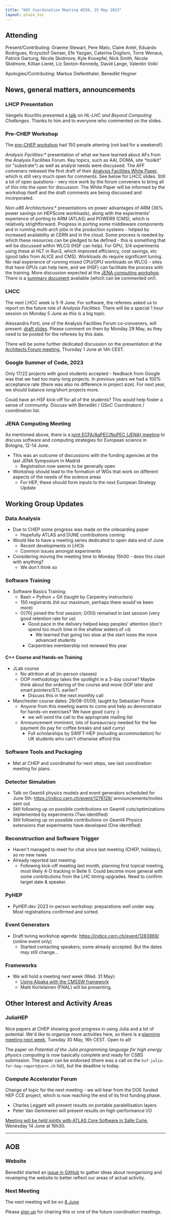 ```yaml
---
title: "HSF Coordination Meeting #250, 25 May 2023"
layout: plain_toc
---
```


## Attending

Present/Contributing: Graeme Stewart, Pere Mato, Claire Antel, Eduardo Rodrigues, Krzysztof Genser, Efe Yazgan, Caterina Doglioni, Torre Wenaus, Patrick Gartung, Nicole Skidmore, Kyle Knoepfel, Nick Smith, Nicole Skidmore, Killian Lieret, Liz Sexton-Kennedy, David Lange, Valentin Volkl

Apologies/Contributing: Markus Diefenthaler, Benedikt Hegner

## News, general matters, announcements

### LHCP Presentation

Vangelis Kourlitis presented a [talk](https://indico.cern.ch/event/1198609/contributions/5370078/) on *HL-LHC and Beyond Computing Challenges*. Thanks to him and to everyone who commented on the slides.

### Pre-CHEP Workshop

The [pre-CHEP workshop](https://indico.cern.ch/event/1230126/) had 150 people attening (not bad for a weekend!).

*Analysis Facilities:** presentation of what we have learned about AFs from the Analysis Facilities Forum. Key topics, such as AAI, DOMA, site "toolkit" (or "substrate") as well as analyst needs were discussed. The AFF conveners released the first draft of their [Analysis Facilities White Paper](https://docs.google.com/document/d/1Pn9KWG-tGQ20OaNFUVlXLQddC7vFsQnu2EHR4DBfTjo/edit?usp=sharing), which is still very much open for comments. See below for LHCC slides. Still a lot of open questions - very nice work by the forum conveners to bring all of this into the open for discussion. The White Paper will be informed by the workshop itself and the draft comments are being discussed and incorporated.

*Non-x86 Architectures:** presentations on power advantages of ARM (36% power savings on HEPScore workloads), along with the experiments' experience of porting to ARM (ATLAS) and POWER9 (CMS), which is relatively strightforward. Progress in porting some middleware components and in running multi-arch jobs in the production systems - helped by increased availability at CERN and in the cloud. Some process is needed by which these resources can be pledged to be defined - this is something that will be discussed within WLCG (HSF can help). For GPU, 3/4 experiments using these at HLT in Run3, which improved efficiency, cost savings, etc (good talks from ALICE and CMS). Workloads do require significant tuning. No real experience of running mixed CPU/GPU workloads on WLCG - sites that have GPUs can help here, and we (HSF) can facilitate the process with the training. More discussion expected at the [JENA computing workshop](https://agenda.infn.it/event/34738/). There is a [summary document](https://docs.google.com/document/d/1U8GDHhUrkhvJT6qTYl221QVsfaK8amiNSI5ktm5Aekk/edit?usp=sharing) available (which can be commented on!). 

### LHCC

The next LHCC week is 5-9 June. For software, the referees asked us to report on the future role of *Analysis Facilities*. There will be a special 1 hour session on Monday 5 June as this is a big topic.

Alessandra Forti, one of the Analysis Facilities Forum co-conveners, will present: [draft slides](https://docs.google.com/presentation/d/1lEjP4l2DZmT80BfADbd7CSSn7ryw9OmnnEyVLngWrDI/edit?usp=sharing). Please comment on them by Monday 29 May, as they need to be posted for the referees by this date.

There will be some further dedicated discussion on the presentation at the [Architects Forum meeting](https://indico.cern.ch/event/1251045/), Thursday 1 June at 14h CEST.

### Google Summer of Code, 2023

Only 17/22 projects with good students accepted - feedback from Google was that we had too many long projects. In previous years we had a 100% acceptance rate (there was also no difference in project size). For next year, we should balance long/short projects more.

Could have an HSF kick-off for all of the students? This would help foster a sense of community. Discuss with Benedikt / GSoC Coordinators / coordination list.

### JENA Computing Meeting

As mentioned above, there is a [joint ECFA/AaPEC/NuPEC (JENA) meeting](https://agenda.infn.it/event/34738/) to discuss software and computing strategies for European science in Bologna, 12-14 June.

- This was an outcome of discussions with the funding agencies at the last JENA Symposium in Madrid
  - Registration now seems to be generally open
- Workshop should lead to the formation of WGs that work on different aspects of the needs of the science areas
  - For HEP, these should form inputs to the next European Strategy Update

## Working Group Updates

### Data Analysis

- Due to CHEP some progress was made on the onboarding paper
  - Hopefully ATLAS and DUNE contributions coming
- Would like to have a meeting series dedicated to open data end of June
  - Recent developments in LHCb
  - Common issues amongst experiments
- Considering moving the meeting time to Monday 15h00 - does this clash with anything?
  - We don't think so

### Software Training

- Software Basics Training:
  - Bash + Python + Git (taught by Carpentry instructors)
  - 150 registrants (hit our maximum, perhaps there would've been more)
  - O(70) joined the first session; O(50) remained in last session (very good retention rate for us)
    - Good pace in the delivery helped keep peoples' attention (don't spend too much time in the shallow waters of `cd`)
      - We learned that going too slow at the start loses the more advanced students
    - Carpentries membership not renewed this year

#### C++ Course and Hands-on Training

- JLab course
  - No attrition at all (in-person classes)
  - OOP methodology takes the spotlight in a 3-day course? Maybe think about the ordering of the course and move OOP later and smart pointers/STL earlier? 
    - Discuss this in the next monthly call
- Manchester course dates: 29/08-01/09, taught by Sebastian Ponce
  - Anyone from this meeting wants to come and help as demonstrator for hands-on exercises? We have good curry :) 
    - we will send the call to the appropriate mailing list
  - Announcement imminent, lots of bureaucracy needed for the fee payment (to pay for coffee breaks and said curry)
    - Full scholarships by SWIFT-HEP (including accommodation) for UK students who can't otherwise afford this

### Software Tools and Packaging

- Met at CHEP and coordinated for next steps, see last coordination meeting for plans.

### Detector Simulation

- Talk on Geant4 physics models and event generators scheduled for June 5th: <https://indico.cern.ch/event/1276128/> announcements/invites sent out
- Still following up on possible contributions on Geant4 cuts/optimizations implemented by experiments (Two identified)
- Still following up on possible contributions on Geant4 Physics extensions that experiments have developed (One identified)

### Reconstruction and Software Trigger

- Haven't managed to meet for chat since last meeting (CHEP, holidays), so no new news
- Already reported last meeting:
  - Following kick-off meeting last month, planning first topical meeting, most likely 4-D tracking in Belle II. Could become more general with some contributions from the LHC timing upgrades. Need to confirm target date & speaker.

### PyHEP

- PyHEP.dev 2023 in-person workshop: preparations well under way. Most registrations confirmed and sorted.

### Event Generators

- Draft tuning workshop agenda: <https://indico.cern.ch/event/1283969/> (online event only)
  - Started contacting speakers; some already accepted. But the dates may still change...

### Frameworks

- We will hold a meeting next week (Wed. 31 May):
  - [Using Alpaka with the CMSSW framework](https://indico.cern.ch/event/1281987/)
  - Matti Kortelainen (FNAL) will be presenting.

## Other Interest and Activity Areas

### JuliaHEP

Nice papers at CHEP showing good progress in using Julia and a lot of potential. We'd like to organise more activities here, so there is a [planning meeting next week](https://indico.cern.ch/event/1290359/), Tuesday 30 May, 16h CEST. Open to all!

The paper on *Potential of the Julia programming language for high energy physics computing* is now basically complete and ready for CSBS submission. The paper can be endorsed (there was a call on the `hsf-julia-for-hep-report@cern.ch` list), but the deadline is today.

### Compute Accelerator Forum

Change of topic for the next meeting - we will hear from the DOE funded HEP CCE project, which is now reaching the end of its first funding phase.

- Charles Leggett will present results on portable paralellisation layers
- Peter Van Gemmeren will present results on high-performance I/O

[Meeting will be held jointly with ATLAS Core Software in Salle Curie](https://indico.cern.ch/event/1264297/), Wenesday 14 June at 16h30.

---

## AOB

### Website

Benedikt started an [issue in GitHub](https://github.com/HSF/hsf.github.io/issues/1411) to gather ideas about reorganising and revamping the website to better reflect our areas of actual activity.

### Next Meeting

The next meeting will be on [8 June](https://indico.cern.ch/event/1225017/)

Please [sign up](https://docs.google.com/spreadsheets/d/1Z1Z4payCpieOLiVFcC6y9j-KCj71u6xX232LHUgIHfI/edit) for chairing this or one of the future coordination meetings.
